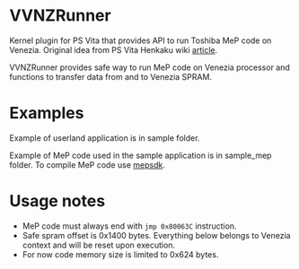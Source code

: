 # VVNZRunner
Kernel plugin for PS Vita that provides API to run Toshiba MeP code on Venezia.
Original idea from PS Vita Henkaku wiki [article](https://wiki.henkaku.xyz/vita/Venezia).

VVNZRunner provides safe way to run MeP code on Venezia processor and functions to transfer data from and to Venezia SPRAM.

# Examples

Example of userland application is in sample folder.

Example of MeP code used in the sample application is in sample_mep folder. To compile MeP code use [mepsdk](https://github.com/TeamMolecule/mepsdk).

# Usage notes

- MeP code must always end with ```jmp 0x80063C``` instruction.
- Safe spram offset is 0x1400 bytes. Everything below belongs to Venezia context and will be reset upon execution.
- For now code memory size is limited to 0x624 bytes.


